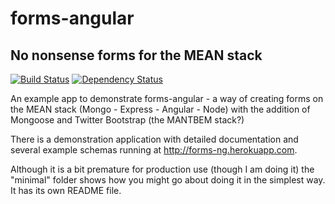# forms-angular
## No nonsense forms for the MEAN stack

[![Build Status](https://travis-ci.org/mchapman/forms-angular.png?branch=master)](https://travis-ci.org/mchapman/forms-angular)
[![Dependency Status](https://david-dm.org/mchapman/forms-angular.png)](https://david-dm.org/mchapman/forms-angular.png)


An example app to demonstrate forms-angular - a way of creating forms on the
MEAN stack (Mongo - Express - Angular - Node) with the addition of Mongoose 
and Twitter Bootstrap (the MANTBEM stack?)

There is a demonstration application with detailed documentation and several 
example schemas running at http://forms-ng.herokuapp.com.

Although it is a bit premature for production use (though I am doing it) the
"minimal" folder shows how you might go about doing it in the simplest way.  
It has its own README file.


